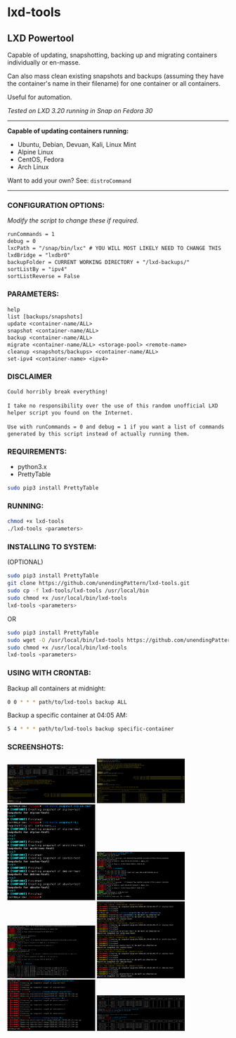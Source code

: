 # lxd-tools
## LXD Powertool

Capable of updating, snapshotting, backing up and migrating containers individually or en-masse.

Can also mass clean existing snapshots and backups (assuming they have the container's name in their filename) for one container or all containers.

Useful for automation.

*Tested on LXD 3.20 running in Snap on Fedora 30*

---

**Capable of updating containers running:**

* Ubuntu, Debian, Devuan, Kali, Linux Mint
* Alpine Linux
* CentOS, Fedora
* Arch Linux

Want to add your own? See: `distroCommand`

---

### CONFIGURATION OPTIONS:

*Modify the script to change these if required.*

    runCommands = 1
    debug = 0
    lxcPath = "/snap/bin/lxc" # YOU WILL MOST LIKELY NEED TO CHANGE THIS
    lxdBridge = "lxdbr0"
    backupFolder = CURRENT WORKING DIRECTORY + "/lxd-backups/"
    sortListBy = "ipv4"
    sortListReverse = False


### PARAMETERS:
```
help
list [backups/snapshots]
update <container-name/ALL>
snapshot <container-name/ALL>
backup <container-name/ALL>
migrate <container-name/ALL> <storage-pool> <remote-name>
cleanup <snapshots/backups> <container-name/ALL>
set-ipv4 <container-name> <ipv4>
```

### DISCLAIMER
    Could horribly break everything!
    
    I take no responsibility over the use of this random unofficial LXD helper script you found on the Internet.

    Use with runCommands = 0 and debug = 1 if you want a list of commands generated by this script instead of actually running them.

### REQUIREMENTS:
* python3.x
* PrettyTable

```bash
sudo pip3 install PrettyTable
```


### RUNNING:
```bash
chmod +x lxd-tools
./lxd-tools <parameters>
```


### INSTALLING TO SYSTEM:
(OPTIONAL)
```bash
sudo pip3 install PrettyTable
git clone https://github.com/unendingPattern/lxd-tools.git
sudo cp -f lxd-tools/lxd-tools /usr/local/bin
sudo chmod +x /usr/local/bin/lxd-tools
lxd-tools <parameters>
```
OR
```bash
sudo pip3 install PrettyTable
sudo wget -O /usr/local/bin/lxd-tools https://github.com/unendingPattern/lxd-tools/raw/master/lxd-tools
sudo chmod +x /usr/local/bin/lxd-tools
lxd-tools <parameters>
```


### USING WITH CRONTAB:
Backup all containers at midnight:
```bash
0 0 * * * path/to/lxd-tools backup ALL
```
Backup a specific container at 04:05 AM:
```bash
5 4 * * * path/to/lxd-tools backup specific-container
```


### SCREENSHOTS:

<a href="screenshots/1.png" target="_blank"><img src="screenshots/1.png" alt="[IMG]" width="200"/></a>  <a href="screenshots/2.png" target="_blank"><img src="screenshots/2.png" alt="[IMG]" width="200"/></a>  <a href="screenshots/3.png" target="_blank"><img src="screenshots/3.png" alt="[IMG]" width="200"/></a>  <a href="screenshots/4.png" target="_blank"><img src="screenshots/4.png" alt="[IMG]" width="200"/></a>  <a href="screenshots/5.png" target="_blank"><img src="screenshots/5.png" alt="[IMG]" width="200"/></a>  <a href="screenshots/6.png" target="_blank"><img src="screenshots/6.png" alt="[IMG]" width="200"/></a>  <a href="screenshots/7.png" target="_blank"><img src="screenshots/7.png" alt="[IMG]" width="200"/></a>  <a href="screenshots/8.png" target="_blank"><img src="screenshots/8.png" alt="[IMG]" width="200"/></a>
